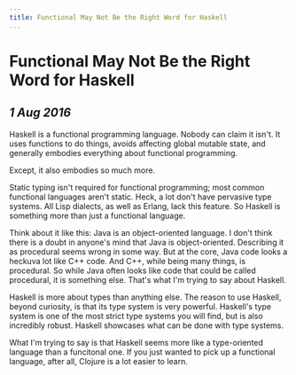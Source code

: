 ```yaml
---
title: Functional May Not Be the Right Word for Haskell
...
```


Functional May Not Be the Right Word for Haskell
================================================

*1 Aug 2016*
------------

Haskell is a functional programming language.
Nobody can claim it isn't.
It uses functions to do things, avoids affecting global mutable state, and generally embodies everything about functional programming.

Except, it also embodies so much more.

Static typing isn't required for functional programming; most common functional languages aren't static.
Heck, a lot don't have pervasive type systems.
All Lisp dialects, as well as Erlang, lack this feature.
So Haskell is something more than just a functional language.

Think about it like this: Java is an object-oriented language.
I don't think there is a doubt in anyone's mind that Java is object-oriented.
Describing it as procedural seems wrong in some way.
But at the core, Java code looks a heckuva lot like C++ code.
And C++, while being many things, is procedural.
So while Java often looks like code that could be called procedural, it is something else.
That's what I'm trying to say about Haskell.

Haskell is more about types than anything else.
The reason to use Haskell, beyond curiosity, is that its type system is very powerful.
Haskell's type system is one of the most strict type systems you will find, but is also incredibly robust.
Haskell showcases what can be done with type systems.

What I'm trying to say is that Haskell seems more like a type-oriented language than a funcitonal one.
If you just wanted to pick up a functional language, after all, Clojure is a lot easier to learn.
